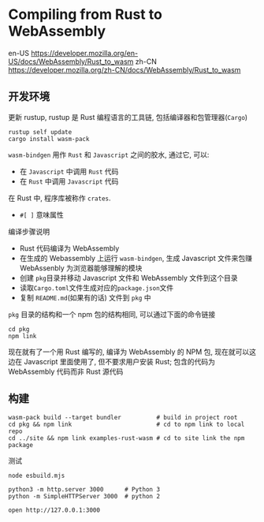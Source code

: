 # Compiling from Rust to WebAssembly
en-US
https://developer.mozilla.org/en-US/docs/WebAssembly/Rust_to_wasm
zh-CN
https://developer.mozilla.org/zh-CN/docs/WebAssembly/Rust_to_wasm

## 开发环境

更新 rustup, rustup 是 Rust 编程语言的工具链, 包括编译器和包管理器(`Cargo`)
```shell
rustup self update
cargo install wasm-pack
```

`wasm-bindgen` 用作 `Rust` 和 `Javascript` 之间的胶水, 通过它, 可以:

- 在 `Javascript` 中调用 `Rust` 代码
- 在 `Rust` 中调用 `Javascript` 代码

在 Rust 中, 程序库被称作 `crates`.

- `#[ ]` 意味属性

编译步骤说明

- Rust 代码编译为 WebAssembly
- 在生成的 Webassembly 上运行 `wasm-bindgen`, 生成 Javascript 文件来包赚 WebAssenbly 为浏览器能够理解的模块
- 创建 `pkg`目录并移动 Javascript 文件和 WebAssembly 文件到这个目录
- 读取`Cargo.toml`文件生成对应的`package.json`文件
- 复制 `README.md`(如果有的话) 文件到 `pkg` 中

`pkg` 目录的结构和一个 npm 包的结构相同, 可以通过下面的命令链接

```shell
cd pkg
npm link
```
现在就有了一个用 Rust 编写的, 编译为 WebAssembly 的 NPM 包, 
现在就可以这边在 Javascript 里面使用了, 但不要求用户安装 Rust;
包含的代码为 WebAssembly 代码而非 Rust 源代码

## 构建

```shell
wasm-pack build --target bundler          # build in project root
cd pkg && npm link                        # cd to npm link to local repo
cd ../site && npm link examples-rust-wasm # cd to site link the npm package
```

测试

```shell
node esbuild.mjs

python3 -m http.server 3000      # Python 3
python -m SimpleHTTPServer 3000  # python 2 

open http://127.0.0.1:3000
```


